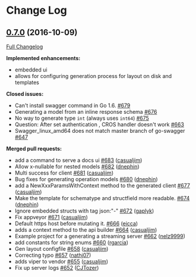 # Change Log

## [0.7.0](https://github.com/go-swagger/go-swagger/tree/0.7.0) (2016-10-09)
[Full Changelog](https://github.com/go-swagger/go-swagger/compare/0.6.0...0.7.0)

**Implemented enhancements:**

- embedded ui
- allows for configuring generation process for layout on disk and templates

**Closed issues:**

- Can't install swagger command in Go 1.6. [\#679](https://github.com/go-swagger/go-swagger/issues/679)
- Generating a model from an inline response schema [\#676](https://github.com/go-swagger/go-swagger/issues/676)
- No way to generate type `int` \(always uses `int64`\) [\#675](https://github.com/go-swagger/go-swagger/issues/675)
- Question: After set authentication , CROS handler doesn't work [\#663](https://github.com/go-swagger/go-swagger/issues/663)
- Swagger\_linux\_amd64 does not match master branch of go-swagger [\#647](https://github.com/go-swagger/go-swagger/issues/647)

**Merged pull requests:**

- add a command to serve a docs ui [\#683](https://github.com/go-swagger/go-swagger/pull/683) ([casualjim](https://github.com/casualjim))
- Allow x-nullable for nested models [\#682](https://github.com/go-swagger/go-swagger/pull/682) ([dnephin](https://github.com/dnephin))
- Multi success for client [\#681](https://github.com/go-swagger/go-swagger/pull/681) ([casualjim](https://github.com/casualjim))
- Bug fixes for generating operation models [\#680](https://github.com/go-swagger/go-swagger/pull/680) ([dnephin](https://github.com/dnephin))
- add a NewXxxParamsWithContext method to the generated client [\#677](https://github.com/go-swagger/go-swagger/pull/677) ([casualjim](https://github.com/casualjim))
- Make the template for schematype and structfield  more readable. [\#674](https://github.com/go-swagger/go-swagger/pull/674) ([dnephin](https://github.com/dnephin))
- Ignore embedded structs with tag json:"-" [\#672](https://github.com/go-swagger/go-swagger/pull/672) ([gaplyk](https://github.com/gaplyk))
- Fix appveyor [\#671](https://github.com/go-swagger/go-swagger/pull/671) ([casualjim](https://github.com/casualjim))
- Default https host before mutating it. [\#666](https://github.com/go-swagger/go-swagger/pull/666) ([eicca](https://github.com/eicca))
- adds a context method to the api builder [\#664](https://github.com/go-swagger/go-swagger/pull/664) ([casualjim](https://github.com/casualjim))
- Example project for a generating a streaming server [\#662](https://github.com/go-swagger/go-swagger/pull/662) ([nelz9999](https://github.com/nelz9999))
- add constants for string enums [\#660](https://github.com/go-swagger/go-swagger/pull/660) ([rgarcia](https://github.com/rgarcia))
- Gen layout configfile [\#658](https://github.com/go-swagger/go-swagger/pull/658) ([casualjim](https://github.com/casualjim))
- Correcting typo [\#657](https://github.com/go-swagger/go-swagger/pull/657) ([nathj07](https://github.com/nathj07))
- adds viper to vendor [\#655](https://github.com/go-swagger/go-swagger/pull/655) ([casualjim](https://github.com/casualjim))
- Fix up server logs [\#652](https://github.com/go-swagger/go-swagger/pull/652) ([CJTozer](https://github.com/CJTozer))

